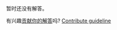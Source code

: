 
暂时还没有解答。

有兴趣[贡献你的解答](https://github.com/BFEdev/BFE.dev-solutions/blob/main/quiz/null-and-undefined_zh.md)吗? [Contribute guideline](https://github.com/BFEdev/BFE.dev-solutions#how-to-contribute)

